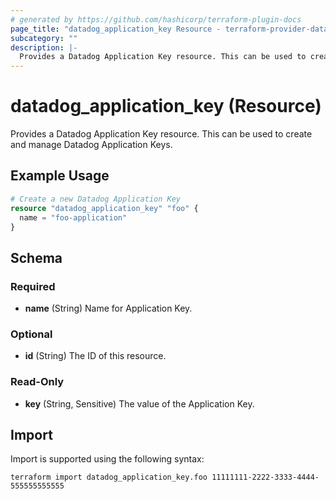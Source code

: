 ```yaml
---
# generated by https://github.com/hashicorp/terraform-plugin-docs
page_title: "datadog_application_key Resource - terraform-provider-datadog"
subcategory: ""
description: |-
  Provides a Datadog Application Key resource. This can be used to create and manage Datadog Application Keys.
---
```


# datadog_application_key (Resource)

Provides a Datadog Application Key resource. This can be used to create and manage Datadog Application Keys.

## Example Usage

```terraform
# Create a new Datadog Application Key
resource "datadog_application_key" "foo" {
  name = "foo-application"
}
```

<!-- schema generated by tfplugindocs -->
## Schema

### Required

- **name** (String) Name for Application Key.

### Optional

- **id** (String) The ID of this resource.

### Read-Only

- **key** (String, Sensitive) The value of the Application Key.

## Import

Import is supported using the following syntax:

```shell
terraform import datadog_application_key.foo 11111111-2222-3333-4444-555555555555
```
